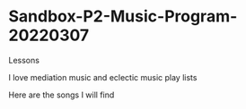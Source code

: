 # Sandbox-P2-Music-Program-20220307
Lessons

I love mediation music and eclectic music play lists

Here are the songs I will find
